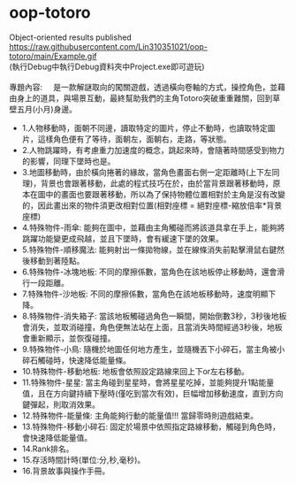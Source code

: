# oop-totoro
Object-oriented results published<br>
https://raw.githubusercontent.com/Lin310351021/oop-totoro/main/Example.gif
<br>
(執行Debug中執行Debug資料夾中Project.exe即可遊玩)<br><br>
專題內容:
&nbsp;&nbsp;&nbsp;&nbsp;是一款解謎取向的闖關遊戲，透過橫向卷軸的方式，操控角色，並藉由身上的道具，與場景互動，最終幫助我們的主角Totoro突破重重難關，回到草壁五月(小月)身邊。  
* 1.人物移動時，面朝不同邊，讀取特定的圖片，停止不動時，也讀取特定圖片，這樣角色便有了等待，面朝左，面朝右，走路，等狀態。  
* 2.人物跳躍時，有考慮重力加速度的概念，跳起來時，會隨著時間感受到物力的影響，同理下墜時也是。  
* 3.地圖移動時，由於橫向捲著的緣故，當角色畫面右側一定距離時(上下左同理)，背景也會跟著移動，此處的程式技巧在於，由於當背景跟著移動時，原本在圖中的畫面也要跟著移動，所以為了保持物體位置相對於主角是沒有改變的，因此畫出來的物件須更改相對位置(相對座標 = 絕對座標-縮放倍率*背景座標)  
* 4.特殊物件-雨傘: 能夠在圖中，並藉由主角觸碰而將該道具拿在手上，能夠將跳躍功能變更成飛越，並且下墜時，會有緩速下墜的效果。  
* 5.特殊物件-順移魔法: 能夠射出一條拋物線，並在線條消失前點擊滑鼠右鍵然後移動到著陸點。  
* 6.特殊物件-冰塊地板: 不同的摩擦係數，當角色在該地板停止移動時，還會滑行一段距離。  
* 7.特殊物件-沙地板: 不同的摩擦係數，當角色在該地板移動時，速度明顯下降。  
* 8.特殊物件-消失箱子: 當該地板觸碰過角色一瞬間，開始倒數3秒，3秒後地板會消失，並取消碰撞，角色便無法站在上面，且當消失時間經過3秒後，地板會重新顯示，並恢復碰撞。  
* 9.特殊物件-小鳥: 隨機於地圖任何地方產生，並隨機丟下小碎石，當主角被小碎石觸碰時，快速降低能量條。  
* 10.特殊物件-移動地板: 地板會依照設定路線來回上下or左右移動。  
* 11.特殊物件-星星: 當主角碰到星星時，會將星星吃掉，並能夠提升1點能量值，且在方向鍵持續下壓時(僅吃到當次有效)，巨幅增加移動速度，直到方向鍵彈起，則取消效果。  
* 12.特殊物件-能量條: 主角能夠行動的能量值!!! 當歸零時則遊戲結束。  
* 13.特殊物件-移動小碎石: 固定於場景中依照指定路線移動，觸碰到角色時，會快速降低能量值。  
* 14.Rank排名。  
* 15.存活時間計時(單位:分,秒,毫秒)。  
* 16.背景故事與操作手冊。  
